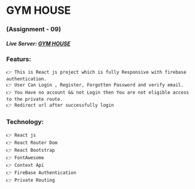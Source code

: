 # GYM HOUSE
### (Assignment - 09)
##### Live Server: [GYM HOUSE](https://gym-house-f1af0.web.app/) 



### Featurs:
    👉 This is React js project which is fully Responsive with firebase authentication.
    👉 User Can Login , Register, Forgotten Password and verify email.
    👉 You Have no account && not Login then You are not eligible access to the private route.
    👉 Redirect url after successfully login 





### Technology:
    👉 React js
    👉 React Router Dom
    👉 React Bootstrap
    👉 FontAwesome
    👉 Context Api
    👉 FireBase Authentication
    👉 Private Routing